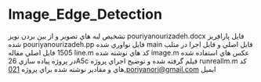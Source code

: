 # Image_Edge_Detection
تشخيص لبه هاي تصوير و از بين بردن نويز
 pouriyanourizadeh.docx
 فايل پارافريز شده
 pouriyanourizadeh.pp
 فايل نواوري شده
main
فايل اصلي و قابل اجرا در متلب
1505
فايل اصلي مقاله
line.m
كد هاي نوشته شده 
image.m
عكس هاي استفاده شده در پروژه پياده سازي
26A5c
فيلم گرفته شده و توضيح اجراي پروژه
runreallm.m
كد هاي و مقادير نوشته شده براي پروژه
021.poriyanori@gmail.com
ايميل
